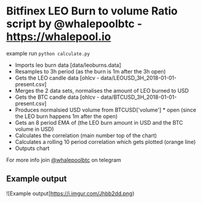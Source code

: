 # Bitfinex LEO Burn to volume Ratio script by @whalepoolbtc - https://whalepool.io   

example run `python calculate.py`

- Imports leo burn data [data/leoburns.data]
- Resamples to 3h period (as the burn is 1m after the 3h open)
- Gets the LEO candle data [ohlcv - data/LEOUSD_3H_2018-01-01-present.csv]
- Merges the 2 data sets, normalises the amount of LEO burned to USD
- Gets the BTC candle data [ohlcv - data/BTCUSD_3H_2018-01-01-present.csv]
- Produces normalsied USD volume from BTCUSD['volume'] * open (since the LEO burn happens 1m after the open)
- Gets an 8 period EMA of (the LEO burn amount in USD and the BTC volume in USD)
- Calculates the correlation (main number top of the chart)
- Calculates a rolling 10 period correlation which gets plotted (orange line)
- Outputs chart

  
For more info join [@whalepoolbtc](https://t.me/whalepoolbtc) on telegram   

## Example output 

![Example output]https://i.imgur.com/Jhbb2dd.png)


